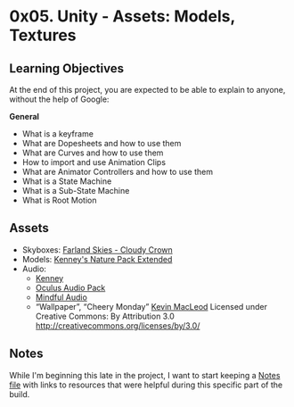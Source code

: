 # 0x05. Unity - Assets: Models, Textures

## Learning Objectives
At the end of this project, you are expected to be able to explain to anyone, without the help of Google:

**General**
- What is a keyframe
- What are Dopesheets and how to use them
- What are Curves and how to use them
- How to import and use Animation Clips
- What are Animator Controllers and how to use them
- What is a State Machine
- What is a Sub-State Machine
- What is Root Motion

## Assets
- Skyboxes: [Farland Skies - Cloudy Crown](https://assetstore.unity.com/packages/2d/textures-materials/sky/farland-skies-cloudy-crown-60004)
- Models: [Kenney's Nature Pack Extended](https://kenney.nl/assets/nature-pack-extended)
- Audio:
  - [Kenney](https://kenney.nl/)
  - [Oculus Audio Pack](https://developer.oculus.com/downloads/package/oculus-audio-pack-1/)
  - [Mindful Audio](https://mindful-audio.com/)
  - “Wallpaper”, “Cheery Monday” [Kevin MacLeod](incompetech.com)
Licensed under Creative Commons: By Attribution 3.0
http://creativecommons.org/licenses/by/3.0/

## Notes
While I'm beginning this late in the project, I want to start keeping a [Notes file](notes.md) with links to resources that were helpful during this specific part of the build.